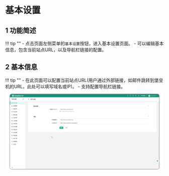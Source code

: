 # 基本设置

## 1 功能简述
!!! tip ""
    - 点击页面左侧菜单的`基本设置`按钮，进入基本设置页面。
    - 可以编辑基本信息，包含当前站点URL，以及导航栏链接的配置。

## 2 基本信息
!!! tip ""
    - 在此页面可以配置当前站点URL(用户通过外部链接，如邮件跳转到堡垒机的URL，此处可以填写域名或IP)。
    - 支持配置导航栏链接。
![V4_systemsetting_basic](../../../img/V4_systemsetting_basic.png)